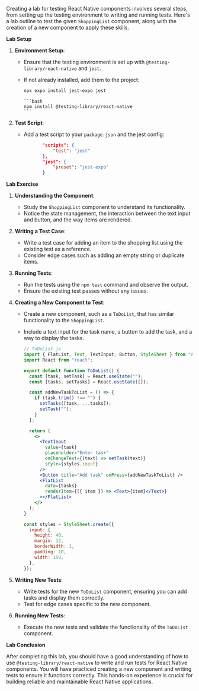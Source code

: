 Creating a lab for testing React Native components involves several steps, from setting up the testing environment to writing and running tests. Here's a lab outline to test the given `ShoppingList` component, along with the creation of a new component to apply these skills.

**Lab Setup**

1. **Environment Setup**:
   - Ensure that the testing environment is set up with `@testing-library/react-native` and `jest`.
   - If not already installed, add them to the project:

     ```bash
     npx expo install jest-expo jest
     ```

		 ```bash
		 npm install @testing-library/react-native
		 ```


2. **Test Script**:
   - Add a test script to your `package.json` and the jest config:

     ```json
			"scripts": {
				"test": "jest"
			},
			"jest": {
				"preset": "jest-expo"
			}

     ```

**Lab Exercise**

1. **Understanding the Component**:
   - Study the `ShoppingList` component to understand its functionality.
   - Notice the state management, the interaction between the text input and button, and the way items are rendered.

2. **Writing a Test Case**:
   - Write a test case for adding an item to the shopping list using the existing test as a reference.
   - Consider edge cases such as adding an empty string or duplicate items.

3. **Running Tests**:
   - Run the tests using the `npm test` command and observe the output.
   - Ensure the existing test passes without any issues.

4. **Creating a New Component to Test**:
   - Create a new component, such as a `ToDoList`, that has similar functionality to the `ShoppingList`.
   - Include a text input for the task name, a button to add the task, and a way to display the tasks.

     ```jsx
     // ToDoList.js
     import { FlatList, Text, TextInput, Button, StyleSheet } from "react-native";
     import React from "react";

     export default function ToDoList() {
       const [task, setTask] = React.useState("");
       const [tasks, setTasks] = React.useState([]);

       const addNewTaskToList = () => {
         if (task.trim() !== "") {
           setTasks([task, ...tasks]);
           setTask("");
         }
       };

       return (
         <>
           <TextInput
             value={task}
             placeholder="Enter task"
             onChangeText={(text) => setTask(text)}
             style={styles.input}
           />
           <Button title="Add task" onPress={addNewTaskToList} />
           <FlatList
             data={tasks}
             renderItem={({ item }) => <Text>{item}</Text>}
           ></FlatList>
         </>
       );
     }

     const styles = StyleSheet.create({
       input: {
         height: 40,
         margin: 12,
         borderWidth: 1,
         padding: 10,
         width: 150,
       },
     });
     ```

5. **Writing New Tests**:
   - Write tests for the new `ToDoList` component, ensuring you can add tasks and display them correctly.
   - Test for edge cases specific to the new component.

6. **Running New Tests**:
   - Execute the new tests and validate the functionality of the `ToDoList` component.

**Lab Conclusion**

After completing this lab, you should have a good understanding of how to use `@testing-library/react-native` to write and run tests for React Native components. You will have practiced creating a new component and writing tests to ensure it functions correctly. This hands-on experience is crucial for building reliable and maintainable React Native applications.

